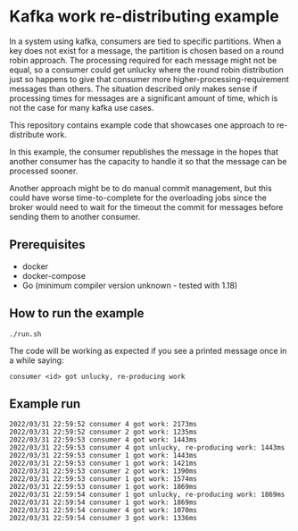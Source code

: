 # Kafka work re-distributing example

In a system using kafka, consumers are tied to specific partitions. When a key
does not exist for a message, the partition is chosen based on a round robin
approach. The processing required for each message might not be equal, so a
consumer could get unlucky where the round robin distribution just so happens
to give that consumer more higher-processing-requirement messages than others.
The situation described only makes sense if processing times for messages are a
significant amount of time, which is not the case for many kafka use cases.

This repository contains example code that showcases one approach to
re-distribute work.

In this example, the consumer republishes the message in the hopes that another
consumer has the capacity to handle it so that the message can be processed
sooner.

Another approach might be to do manual commit management, but this could have
worse time-to-complete for the overloading jobs since the broker would need to
wait for the timeout the commit for messages before sending them to another
consumer.

## Prerequisites

- docker
- docker-compose
- Go (minimum compiler version unknown - tested with 1.18)

## How to run the example

    ./run.sh

The code will be working as expected if you see a printed message once in a while saying:

    consumer <id> got unlucky, re-producing work

## Example run

    2022/03/31 22:59:52 consumer 4 got work: 2173ms
    2022/03/31 22:59:52 consumer 2 got work: 1235ms
    2022/03/31 22:59:53 consumer 4 got work: 1443ms
    2022/03/31 22:59:53 consumer 4 got unlucky, re-producing work: 1443ms
    2022/03/31 22:59:53 consumer 1 got work: 1443ms
    2022/03/31 22:59:53 consumer 1 got work: 1421ms
    2022/03/31 22:59:53 consumer 2 got work: 1390ms
    2022/03/31 22:59:53 consumer 1 got work: 1574ms
    2022/03/31 22:59:53 consumer 1 got work: 1869ms
    2022/03/31 22:59:54 consumer 1 got unlucky, re-producing work: 1869ms
    2022/03/31 22:59:54 consumer 1 got work: 1869ms
    2022/03/31 22:59:54 consumer 4 got work: 1070ms
    2022/03/31 22:59:54 consumer 3 got work: 1336ms
